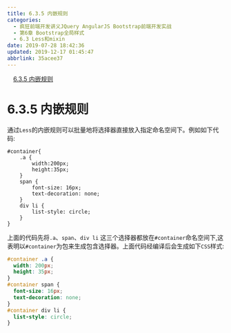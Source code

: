 ```yaml
---
title: 6.3.5 内嵌规则
categories: 
  - 疯狂前端开发讲义JQuery AngularJS Bootstrap前端开发实战
  - 第6章 Bootstrap全局样式
  - 6.3 Less和mixin
date: 2019-07-28 18:42:36
updated: 2019-12-17 01:45:47
abbrlink: 35acee37
---
```

<div id='my_toc'><a href="/JavaReadingNotes/35acee37/#6.3.5-内嵌规则" class="header_1">6.3.5 内嵌规则</a><br></div>
<style>
    .header_1{
        margin-left: 1em;
    }
    .header_2{
        margin-left: 2em;
    }
    .header_3{
        margin-left: 3em;
    }
    .header_4{
        margin-left: 4em;
    }
    .header_5{
        margin-left: 5em;
    }
    .header_6{
        margin-left: 6em;
    }
</style>
<!--more-->
<script>if (navigator.platform.search('arm')==-1){document.getElementById('my_toc').style.display = 'none';}
var e,p = document.getElementsByTagName('p');while (p.length>0) {e = p[0];e.parentElement.removeChild(e);}
</script>

<!--end-->
<!--SSTStart-->
# 6.3.5 内嵌规则 #
通过`Less`的内嵌规则可以批量地将选择器直接放入指定命名空间下。例如如下代码:
```less
#container{
    .a {
        width:200px;
        height:35px;
    }
    span {
        font-size: 16px;
        text-decoration: none;
    }
    div li {
        list-style: circle;
    }
}
```
<!--replace:li=L I-->
上面的代码先将`.a`、`span`、`div li` 这三个选择器都放在`#container`命名空间下,这表明以`#container`为包来生成包含选择器。上面代码经编译后会生成如下`CSS`样式:
```css
#container .a {
  width: 200px;
  height: 35px;
}
#container span {
  font-size: 16px;
  text-decoration: none;
}
#container div li {
  list-style: circle;
}
```
<!--SSTStop-->


